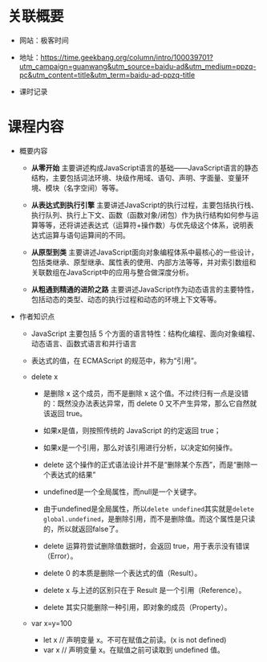 # 关联概要

* 网站：极客时间
* 地址：https://time.geekbang.org/column/intro/100039701?utm_campaign=guanwang&utm_source=baidu-ad&utm_medium=ppzq-pc&utm_content=title&utm_term=baidu-ad-ppzq-title

* 课时记录


# 课程内容

* 概要内容

    + **从零开始** 主要讲述构成JavaScript语言的基础——JavaScript语言的静态结构，主要包括词法环境、块级作用域、语句、声明、字面量、变量环境、模块（名字空间）等等。

    + **从表达式到执行引擎** 主要讲述JavaScript的执行过程，主要包括执行栈、执行队列、执行上下文、函数（函数对象/闭包）作为执行结构如何参与运算等等，还将讲述表达式（运算符+操作数）与优先级这个体系，说明表达式运算与语句运算间的不同。

    + **从原型到类** 主要讲述JavaScript面向对象编程体系中最核心的一些设计，包括类继承、原型继承、属性表的使用、内部方法等等，并对索引数组和关联数组在JavaScript中的应用与整合做深度分析。

    + **从粗通到精通的进阶之路** 主要讲述JavaScript作为动态语言的主要特性，包括动态的类型、动态的执行过程和动态的环境上下文等等。
    
* 作者知识点
    + JavaScript 主要包括 5 个方面的语言特性：结构化编程、面向对象编程、动态语言、函数式语言和并行语言

    + 表达式的值，在 ECMAScript 的规范中，称为“引用”。
    + delete x
        - 是删除 x 这个成员，而不是删除 x 这个值。不过终归有一点是没错的：既然没办法表达异常，而 delete 0 又不产生异常，那么它自然就该返回 true。
        - 如果x是值，则按照传统的 JavaScript 的约定返回 true；
        - 如果x是一个引用，那么对该引用进行分析，以决定如何操作。
        - delete 这个操作的正式语法设计并不是“删除某个东西”，而是“删除一个表达式的结果”
        - undefined是一个全局属性，而null是一个关键字。
        - 由于undefined是全局属性，所以`delete undefined`其实就是`delete global.undefined`，是删除引用，而不是删除值。而这个属性是只读的，所以就返回false了。
        
        - delete 运算符尝试删除值数据时，会返回 true，用于表示没有错误（Error）。
        - delete 0 的本质是删除一个表达式的值（Result）。
        - delete x 与上述的区别只在于 Result 是一个引用（Reference）。
        - delete 其实只能删除一种引用，即对象的成员（Property）。
    
    + var x=y=100
        - let x // 声明变量 x。不可在赋值之前读。(x is not defined)
        - var x // 声明变量 x。在赋值之前可读取到 undefined 值。
    
    
    
    
    
    
    
    
    
    
    
    
    
    
    
    
    
    
    
    
    
    
    